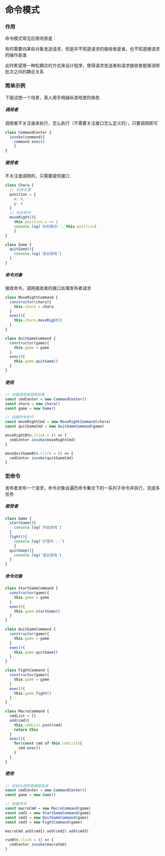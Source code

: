 # 命令模式

### 作用

命令模式常见应用场景是：

有时需要向某些对象发送请求，但是并不知道请求的接收者是谁，也不知道被请求的操作是谁

此时希望用一种松耦合的方式来设计程序，使得请求发送者和请求接收者能够消除批次之间的耦合关系



### 简单示例

下面试想一个场景，真人用手柄操纵游戏里的角色

##### 调用者

调用者不关注谁来执行，怎么执行（不需要关注接口怎么定义的），只要调用即可

```js
class CommandCenter {
  invoke(command){
    command.exec()
	}
}
```

##### 接受者

不关注谁调用的，只需要提供接口

```js
class Chara {
  // 玩家位置
  position = {
    x: 0,
    y: 0
  }
  // 向右移动
  moveRight(){
    this.position.x += 1
    console.log('向右移动:', this.position)
	}
}

class Game {
  quitGame(){
    console.log('退出游戏')
  }
}
```

##### 命令对象

接收命令，调用接收者的接口处理发布者请求

```js
class MoveRightCommand {
  constructor(chara){
    this.chara = chara
  }
  exec(){
    this.chara.moveRight()
  }
}

class QuitGameCommand {
  constructor(game){
    this.game = game
  }
  exec(){
    this.game.quitGame()
  }
}
```

##### 使用

```js
// 创建调用者跟接收者
const cmdCenter = new CommandCenter()
const chara = new chara()
const game = new Game()

// 创建所有命令
const moveRightCmd = new MoveRightCommand(chara)
const quitGameCmd = new QuitGameCommand(game)

moveRightBtn.click = () => {
  cmdCenter.invoke(moveRightCmd)
}

moveQuitGameBtn.click = () => {
  cmdCenter.invoke(quitGameCmd)
}
```



### 宏命令

发布者发布一个请求，命令对象会遍历命令集合下的一系列子命令并执行，完成多任务

##### 接受者

```js
class Game {
  startGame(){
    console.log('开始游戏')
  } 
  fight(){
    console.log('打怪中...')
	}
  quitGame(){
    console.log('退出游戏')
  }
}
```

##### 命令对象

```js
class StartGameCommand {
  constructor(game){
    this.game = game
  }
  exec(){
    this.game.startGame()
  }
}

class QuitGameCommand {
  constructor(game){
    this.game = game
  }
  exec(){
    this.game.quitGame()
  }
}

class FightCommand {
  constructor(game){
    this.game = game
  }
  exec(){
    this.game.fight()
  }
}

class MacroCommand {
  cmdList = []
  add(cmd){
    this.cmdList.push(cmd)
    return this
  }
  exec(){
    for(const cmd of this.cmdList){
      cmd.exec()
    }
  }
}
```

##### 使用

```js
// 初始化调用者跟接收者
const cmdCenter = new CommandCenter()
const game = new Game()

// 创建命令
const macroCmd = new MacroCommand(game)
const cmd1 = new StartGameCommand(game)
const cmd2 = new QuitGameCommand(game)
const cmd3 = new FightCommand(game)

macroCmd.add(cmd1).add(cmd2).add(cmd3)

runBtn.click = () => {
  cmdCenter.invoke(macroCmd)
}
```



